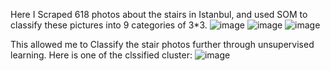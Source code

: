 Here I Scraped 618 photos about the stairs in Istanbul, and used SOM to classify these pictures into 9 categories of 3*3.
![image](https://github.com/RC11-SkillsClass2022-23/RuijiaXiong/assets/118354081/fd2ab7dc-e6c3-4c97-ad78-47c2b1a9ea1f)
![image](https://github.com/RC11-SkillsClass2022-23/RuijiaXiong/assets/118354081/06bdb601-852b-46c9-88ab-a1e497f62d18)
![image](https://github.com/RC11-SkillsClass2022-23/RuijiaXiong/assets/118354081/8f949e7c-a91c-427e-a6a7-2707dcc8418b)

This allowed me to Classify the stair photos further through unsupervised learning.
Here is one of the clssified cluster:
![image](https://github.com/RC11-SkillsClass2022-23/RuijiaXiong/assets/118354081/83225524-fa47-4b44-8c54-da21ddd9d3bd)
